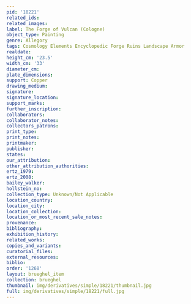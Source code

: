 ```yaml
---
pid: '18221'
related_ids: 
related_images: 
label: The Forge of Vulcan (Cologne)
object_type: Painting
genre: Allegory
tags: Cosmology Elements Encyclopedic Forge Ruins Landscape Armor
realdate: 
height_cm: '23.5'
width_cm: '33'
diameter_cm: 
plate_dimensions: 
support: Copper
drawing_medium: 
signature: 
signature_location: 
support_marks: 
further_inscription: 
collaborators: 
collaborator_notes: 
collectors_patrons: 
print_type: 
print_notes: 
printmaker: 
publisher: 
states: 
our_attribution: 
other_attribution_authorities: 
ertz_1979: 
ertz_2008: 
bailey_walker: 
hollstein_no: 
collection_type: Unknown/Not Applicable
location_country: 
location_city: 
location_collection: 
location_or_most_recent_sale_notes: 
provenance: 
bibliography: 
exhibition_history: 
related_works: 
copies_and_variants: 
curatorial_files: 
external_resources: 
biblio: 
order: '1268'
layout: brueghel_item
collection: brueghel
thumbnail: img/derivatives/simple/18221/thumbnail.jpg
full: img/derivatives/simple/18221/full.jpg
---
```


